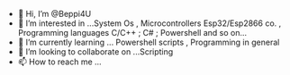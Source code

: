 - 👋 Hi, I’m @Beppi4U
- 👀 I’m interested in ...System Os , Microcontrollers Esp32/Esp2866 co. , Programming languages C/C++ ; C# ; Powershell and so on...
- 🌱 I’m currently learning ... Powershell scripts , Programming in general
- 💞️ I’m looking to collaborate on ...Scripting
- 📫 How to reach me ...

<!---
Beppi4U/Beppi4U is a ✨ special ✨ repository because its `README.md` (this file) appears on your GitHub profile.
You can click the Preview link to take a look at your changes.
--->
